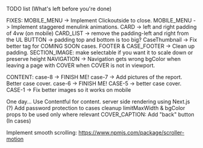 TODO list (What's left before you're done)

FIXES:
MOBILE_MENU -> Implement Clickoutside to close.
MOBILE_MENU -> Implement staggered menulink animations.
CARD -> left and right padding of 4vw (on mobile)
CARD_LIST -> remove the padding-left and right from the UL
BUTTON -> padding top and bottom is too big?
CaseThumbnail -> Fix better tag for COMING SOON cases.
FOOTER & CASE_FOOTER -> Clean up padding.
SECTION_IMAGE: make selectable if you want it to scale down or preserve height
NAVIGATION -> Navigation gets wrong bgColor when leaving a page with COVER when COVER is not in viewport.

CONTENT:
case-8 -> FINISH ME!
case-7 -> Add pictures of the report. Better case cover.
case-6 -> FINISH ME!
CASE-5 -> better case cover.
CASE-1 -> Fix better images so it works on mobile

One day...
Use Contentful for content.
server side rendering using Next.js (?)
Add password protection to cases
cleanup limitMaxWidth & bgColor props to be used only where relevant
COVER_CAPTION: Add "back" button (In cases)

Implement smooth scrolling:
https://www.npmjs.com/package/scroller-motion
